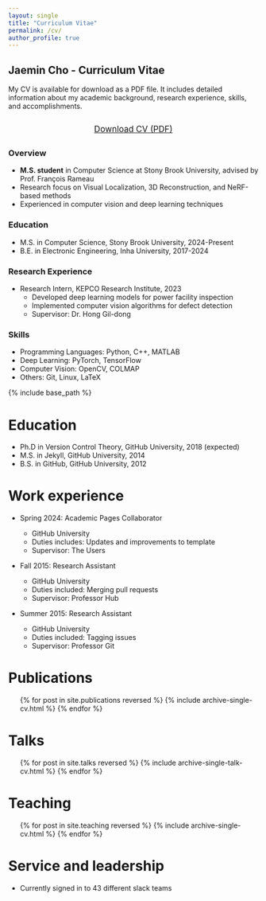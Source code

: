 ```yaml
---
layout: single
title: "Curriculum Vitae"
permalink: /cv/
author_profile: true
---
```


## Jaemin Cho - Curriculum Vitae

My CV is available for download as a PDF file. It includes detailed information about my academic background, research experience, skills, and accomplishments.

<div style="text-align: center; margin: 2em 0;">
  <a href="/files/CV_20250416.pdf" class="btn btn--primary" style="font-size: 1.2em; padding: 0.75em 1.5em;">
    <i class="fas fa-download" aria-hidden="true"></i> Download CV (PDF)
  </a>
</div>

### Overview

- **M.S. student** in Computer Science at Stony Brook University, advised by Prof. François Rameau
- Research focus on Visual Localization, 3D Reconstruction, and NeRF-based methods
- Experienced in computer vision and deep learning techniques

### Education
* M.S. in Computer Science, Stony Brook University, 2024-Present
* B.E. in Electronic Engineering, Inha University, 2017-2024

### Research Experience
* Research Intern, KEPCO Research Institute, 2023
  * Developed deep learning models for power facility inspection
  * Implemented computer vision algorithms for defect detection
  * Supervisor: Dr. Hong Gil-dong

### Skills
* Programming Languages: Python, C++, MATLAB
* Deep Learning: PyTorch, TensorFlow
* Computer Vision: OpenCV, COLMAP
* Others: Git, Linux, LaTeX

{% include base_path %}

Education
======
* Ph.D in Version Control Theory, GitHub University, 2018 (expected)
* M.S. in Jekyll, GitHub University, 2014
* B.S. in GitHub, GitHub University, 2012

Work experience
======
* Spring 2024: Academic Pages Collaborator
  * GitHub University
  * Duties includes: Updates and improvements to template
  * Supervisor: The Users

* Fall 2015: Research Assistant
  * GitHub University
  * Duties included: Merging pull requests
  * Supervisor: Professor Hub

* Summer 2015: Research Assistant
  * GitHub University
  * Duties included: Tagging issues
  * Supervisor: Professor Git
  
Publications
======
  <ul>{% for post in site.publications reversed %}
    {% include archive-single-cv.html %}
  {% endfor %}</ul>
  
Talks
======
  <ul>{% for post in site.talks reversed %}
    {% include archive-single-talk-cv.html  %}
  {% endfor %}</ul>
  
Teaching
======
  <ul>{% for post in site.teaching reversed %}
    {% include archive-single-cv.html %}
  {% endfor %}</ul>
  
Service and leadership
======
* Currently signed in to 43 different slack teams
